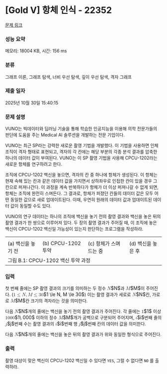 # [Gold V] 항체 인식 - 22352 

[문제 링크](https://www.acmicpc.net/problem/22352) 

### 성능 요약

메모리: 18004 KB, 시간: 156 ms

### 분류

그래프 이론, 그래프 탐색, 너비 우선 탐색, 깊이 우선 탐색, 격자 그래프

### 제출 일자

2025년 10월 30일 15:40:15

### 문제 설명

<p>VUNO는 빅데이터와 딥러닝 기술을 통해 학습한 인공지능을 이용해 의학 전문가들의 판단에 도움을 주는 Medical AI 솔루션을 개발하는 전문 기업이다.</p>

<p>VUNO는 최근 SP라는 강력한 새로운 촬영 기법을 개발했다. 이 기법을 사용하면 인체 조직이 격자 형태로 표현되고, 격자의 각 칸에는 해당 부분의 각종 분석 결과를 압축한 하나의 데이터 값이 부여된다. VUNO는 이 SP 촬영 기법을 사용해 CPCU-1202라는 새로운 항체를 연구하려고 한다.</p>

<p>조직에 CPCU-1202 백신을 놓으면, 격자의 칸 중 하나에 항체가 생성된다. 이 항체는 현재 속해 있는 칸과 같은 데이터 값을 가지면서 상하좌우로 인접한 칸이 있을 경우 그 칸으로 퍼져나간다. 이 과정을 계속 반복하다가 항체가 더 이상 퍼져나갈 수 없게 되면, 항체는 조직에 완전히 스며든다. 그 결과로, 항체가 퍼졌던 칸들의 데이터 값은 모두 어떤 동일한 값으로 새로 업데이트된다. 이때, 우연히 원래의 데이터 값과 업데이트된 데이터 값이 동일할 수도 있다.</p>

<p>VUNO의 연구 데이터는 하나의 조직에 백신을 놓기 전의 촬영 결과와 백신을 놓은 뒤의 촬영 결과가 한 쌍으로 이루어져 있다. 두 장의 촬영 결과가 주어질 때, 이 조직에 놓은 백신이 CPCU-1202 백신일 가능성이 있는지 판단하는 프로그램을 작성하라.</p>

<table class="table table-bordered td-center">
	<tbody>
		<tr>
			<td><img alt="" src="https://upload.acmicpc.net/6d8780d5-1e33-4ce5-8a5f-6e02c43e1010/-/preview/"></td>
			<td><img alt="" src="https://upload.acmicpc.net/899fae0a-ff1c-46aa-93e4-bbb84edd33d0/-/preview/"></td>
			<td><img alt="" src="https://upload.acmicpc.net/9106a1a5-d7e5-49f0-82fb-9eaa5eff4482/-/preview/"></td>
			<td><img alt="" src="https://upload.acmicpc.net/50f5e9ef-1cae-4add-a7ea-9ffe965d9823/-/preview/"></td>
		</tr>
		<tr>
			<td>(a) 백신을 놓기 전</td>
			<td>(b) CPCU-1202 투약</td>
			<td>(c) 항체가 스며드는 중</td>
			<td>(d) 백신을 놓은 후</td>
		</tr>
		<tr>
			<td colspan="4">그림 B.1: CPCU-1202 백신 투약 과정</td>
		</tr>
	</tbody>
</table>

### 입력 

 <p>첫 번째 줄에는 SP 촬영 결과의 크기를 의미하는 두 정수 <mjx-container class="MathJax" jax="CHTML" style="font-size: 109%; position: relative;"><mjx-math class="MJX-TEX" aria-hidden="true"><mjx-mi class="mjx-i"><mjx-c class="mjx-c1D441 TEX-I"></mjx-c></mjx-mi></mjx-math><mjx-assistive-mml unselectable="on" display="inline"><math xmlns="http://www.w3.org/1998/Math/MathML"><mi>N</mi></math></mjx-assistive-mml><span aria-hidden="true" class="no-mathjax mjx-copytext">$N$</span></mjx-container>과 <mjx-container class="MathJax" jax="CHTML" style="font-size: 109%; position: relative;"><mjx-math class="MJX-TEX" aria-hidden="true"><mjx-mi class="mjx-i"><mjx-c class="mjx-c1D440 TEX-I"></mjx-c></mjx-mi></mjx-math><mjx-assistive-mml unselectable="on" display="inline"><math xmlns="http://www.w3.org/1998/Math/MathML"><mi>M</mi></math></mjx-assistive-mml><span aria-hidden="true" class="no-mathjax mjx-copytext">$M$</span></mjx-container>이 주어진다. (<mjx-container class="MathJax" jax="CHTML" style="font-size: 109%; position: relative;"><mjx-math class="MJX-TEX" aria-hidden="true"><mjx-mn class="mjx-n"><mjx-c class="mjx-c31"></mjx-c></mjx-mn><mjx-mo class="mjx-n" space="4"><mjx-c class="mjx-c2264"></mjx-c></mjx-mo><mjx-mi class="mjx-i" space="4"><mjx-c class="mjx-c1D441 TEX-I"></mjx-c></mjx-mi><mjx-mo class="mjx-n"><mjx-c class="mjx-c2C"></mjx-c></mjx-mo><mjx-mi class="mjx-i" space="2"><mjx-c class="mjx-c1D440 TEX-I"></mjx-c></mjx-mi><mjx-mo class="mjx-n" space="4"><mjx-c class="mjx-c2264"></mjx-c></mjx-mo><mjx-mn class="mjx-n" space="4"><mjx-c class="mjx-c33"></mjx-c><mjx-c class="mjx-c30"></mjx-c></mjx-mn></mjx-math><mjx-assistive-mml unselectable="on" display="inline"><math xmlns="http://www.w3.org/1998/Math/MathML"><mn>1</mn><mo>≤</mo><mi>N</mi><mo>,</mo><mi>M</mi><mo>≤</mo><mn>30</mn></math></mjx-assistive-mml><span aria-hidden="true" class="no-mathjax mjx-copytext">$1 \le N, M \le 30$</span></mjx-container>) 이는 촬영 결과가 세로로 <mjx-container class="MathJax" jax="CHTML" style="font-size: 109%; position: relative;"><mjx-math class="MJX-TEX" aria-hidden="true"><mjx-mi class="mjx-i"><mjx-c class="mjx-c1D441 TEX-I"></mjx-c></mjx-mi></mjx-math><mjx-assistive-mml unselectable="on" display="inline"><math xmlns="http://www.w3.org/1998/Math/MathML"><mi>N</mi></math></mjx-assistive-mml><span aria-hidden="true" class="no-mathjax mjx-copytext">$N$</span></mjx-container>칸, 가로로 <mjx-container class="MathJax" jax="CHTML" style="font-size: 109%; position: relative;"><mjx-math class="MJX-TEX" aria-hidden="true"><mjx-mi class="mjx-i"><mjx-c class="mjx-c1D440 TEX-I"></mjx-c></mjx-mi></mjx-math><mjx-assistive-mml unselectable="on" display="inline"><math xmlns="http://www.w3.org/1998/Math/MathML"><mi>M</mi></math></mjx-assistive-mml><span aria-hidden="true" class="no-mathjax mjx-copytext">$M$</span></mjx-container>칸 크기의 격자라는 것을 의미한다.</p>

<p>다음 <mjx-container class="MathJax" jax="CHTML" style="font-size: 109%; position: relative;"><mjx-math class="MJX-TEX" aria-hidden="true"><mjx-mi class="mjx-i"><mjx-c class="mjx-c1D441 TEX-I"></mjx-c></mjx-mi></mjx-math><mjx-assistive-mml unselectable="on" display="inline"><math xmlns="http://www.w3.org/1998/Math/MathML"><mi>N</mi></math></mjx-assistive-mml><span aria-hidden="true" class="no-mathjax mjx-copytext">$N$</span></mjx-container>개의 줄에는 백신을 놓기 전의 촬영 결과가 주어진다. 각 줄에는 <mjx-container class="MathJax" jax="CHTML" style="font-size: 109%; position: relative;"><mjx-math class="MJX-TEX" aria-hidden="true"><mjx-mn class="mjx-n"><mjx-c class="mjx-c31"></mjx-c></mjx-mn></mjx-math><mjx-assistive-mml unselectable="on" display="inline"><math xmlns="http://www.w3.org/1998/Math/MathML"><mn>1</mn></math></mjx-assistive-mml><span aria-hidden="true" class="no-mathjax mjx-copytext">$1$</span></mjx-container> 이상 <mjx-container class="MathJax" jax="CHTML" style="font-size: 109%; position: relative;"><mjx-math class="MJX-TEX" aria-hidden="true"><mjx-mn class="mjx-n"><mjx-c class="mjx-c31"></mjx-c></mjx-mn><mjx-mtext class="mjx-n"><mjx-c class="mjx-cA0"></mjx-c></mjx-mtext><mjx-mn class="mjx-n"><mjx-c class="mjx-c30"></mjx-c><mjx-c class="mjx-c30"></mjx-c><mjx-c class="mjx-c30"></mjx-c></mjx-mn></mjx-math><mjx-assistive-mml unselectable="on" display="inline"><math xmlns="http://www.w3.org/1998/Math/MathML"><mn>1</mn><mtext> </mtext><mn>000</mn></math></mjx-assistive-mml><span aria-hidden="true" class="no-mathjax mjx-copytext">$1\ 000$</span></mjx-container> 이하의 정수 <mjx-container class="MathJax" jax="CHTML" style="font-size: 109%; position: relative;"><mjx-math class="MJX-TEX" aria-hidden="true"><mjx-mi class="mjx-i"><mjx-c class="mjx-c1D440 TEX-I"></mjx-c></mjx-mi></mjx-math><mjx-assistive-mml unselectable="on" display="inline"><math xmlns="http://www.w3.org/1998/Math/MathML"><mi>M</mi></math></mjx-assistive-mml><span aria-hidden="true" class="no-mathjax mjx-copytext">$M$</span></mjx-container>개가 공백으로 구분되어 주어지며, <mjx-container class="MathJax" jax="CHTML" style="font-size: 109%; position: relative;"><mjx-math class="MJX-TEX" aria-hidden="true"><mjx-mi class="mjx-i"><mjx-c class="mjx-c1D456 TEX-I"></mjx-c></mjx-mi></mjx-math><mjx-assistive-mml unselectable="on" display="inline"><math xmlns="http://www.w3.org/1998/Math/MathML"><mi>i</mi></math></mjx-assistive-mml><span aria-hidden="true" class="no-mathjax mjx-copytext">$i$</span></mjx-container>번째 줄의 <mjx-container class="MathJax" jax="CHTML" style="font-size: 109%; position: relative;"><mjx-math class="MJX-TEX" aria-hidden="true"><mjx-mi class="mjx-i"><mjx-c class="mjx-c1D457 TEX-I"></mjx-c></mjx-mi></mjx-math><mjx-assistive-mml unselectable="on" display="inline"><math xmlns="http://www.w3.org/1998/Math/MathML"><mi>j</mi></math></mjx-assistive-mml><span aria-hidden="true" class="no-mathjax mjx-copytext">$j$</span></mjx-container>번째 수는 촬영 결과의 <mjx-container class="MathJax" jax="CHTML" style="font-size: 109%; position: relative;"><mjx-math class="MJX-TEX" aria-hidden="true"><mjx-mi class="mjx-i"><mjx-c class="mjx-c1D456 TEX-I"></mjx-c></mjx-mi></mjx-math><mjx-assistive-mml unselectable="on" display="inline"><math xmlns="http://www.w3.org/1998/Math/MathML"><mi>i</mi></math></mjx-assistive-mml><span aria-hidden="true" class="no-mathjax mjx-copytext">$i$</span></mjx-container>번째 행 <mjx-container class="MathJax" jax="CHTML" style="font-size: 109%; position: relative;"><mjx-math class="MJX-TEX" aria-hidden="true"><mjx-mi class="mjx-i"><mjx-c class="mjx-c1D457 TEX-I"></mjx-c></mjx-mi></mjx-math><mjx-assistive-mml unselectable="on" display="inline"><math xmlns="http://www.w3.org/1998/Math/MathML"><mi>j</mi></math></mjx-assistive-mml><span aria-hidden="true" class="no-mathjax mjx-copytext">$j$</span></mjx-container>번째 칸의 데이터 값을 의미한다.</p>

<p>다음 <mjx-container class="MathJax" jax="CHTML" style="font-size: 109%; position: relative;"><mjx-math class="MJX-TEX" aria-hidden="true"><mjx-mi class="mjx-i"><mjx-c class="mjx-c1D441 TEX-I"></mjx-c></mjx-mi></mjx-math><mjx-assistive-mml unselectable="on" display="inline"><math xmlns="http://www.w3.org/1998/Math/MathML"><mi>N</mi></math></mjx-assistive-mml><span aria-hidden="true" class="no-mathjax mjx-copytext">$N$</span></mjx-container>개의 줄에는 백신을 놓은 뒤의 촬영 결과가 위와 동일한 형식으로 주어진다.</p>

### 출력 

 <p>촬영 대상이 맞은 백신이 CPCU-1202 백신일 수 있다면 <code>YES</code>, 그럴 수 없다면 <code>NO</code> 를 출력하라.</p>

